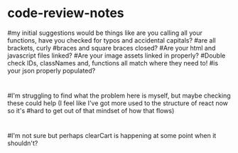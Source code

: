 # code-review-notes

#my initial suggestions would be things like are you calling all your functions, have you checked for typos and accidental capitals?
#are all brackets, curly #braces and square braces closed?
#Are your html and javascript files linked?
#Are your image assets linked in properly?
#Double check IDs, classNames and, functions all match where they need to!
#is your json properly populated?
#
#I'm struggling to find what the problem here is myself, but maybe checking these could help (I feel like I've got more used to the structure of react now so it's #hard to get out of that mindset of how that flows)
#
#I'm not sure but perhaps clearCart is happening at some point when it shouldn't? 
